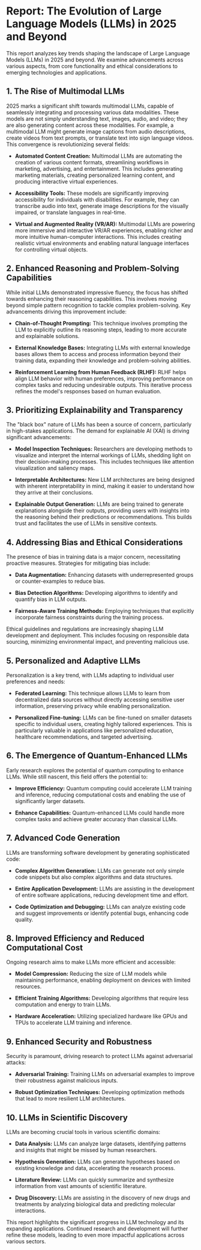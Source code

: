 # Report:  The Evolution of Large Language Models (LLMs) in 2025 and Beyond

This report analyzes key trends shaping the landscape of Large Language Models (LLMs) in 2025 and beyond.  We examine advancements across various aspects, from core functionality and ethical considerations to emerging technologies and applications.

## 1. The Rise of Multimodal LLMs

2025 marks a significant shift towards multimodal LLMs, capable of seamlessly integrating and processing various data modalities.  These models are not simply understanding text, images, audio, and video; they are also generating content across these modalities.  For example, a multimodal LLM might generate image captions from audio descriptions, create videos from text prompts, or translate text into sign language videos.  This convergence is revolutionizing several fields:

* **Automated Content Creation:**  Multimodal LLMs are automating the creation of various content formats, streamlining workflows in marketing, advertising, and entertainment.  This includes generating marketing materials, creating personalized learning content, and producing interactive virtual experiences.

* **Accessibility Tools:**  These models are significantly improving accessibility for individuals with disabilities.  For example, they can transcribe audio into text, generate image descriptions for the visually impaired, or translate languages in real-time.

* **Virtual and Augmented Reality (VR/AR):**  Multimodal LLMs are powering more immersive and interactive VR/AR experiences, enabling richer and more intuitive human-computer interactions.  This includes creating realistic virtual environments and enabling natural language interfaces for controlling virtual objects.

## 2. Enhanced Reasoning and Problem-Solving Capabilities

While initial LLMs demonstrated impressive fluency, the focus has shifted towards enhancing their reasoning capabilities.  This involves moving beyond simple pattern recognition to tackle complex problem-solving.  Key advancements driving this improvement include:

* **Chain-of-Thought Prompting:**  This technique involves prompting the LLM to explicitly outline its reasoning steps, leading to more accurate and explainable solutions.

* **External Knowledge Bases:**  Integrating LLMs with external knowledge bases allows them to access and process information beyond their training data, expanding their knowledge and problem-solving abilities.

* **Reinforcement Learning from Human Feedback (RLHF):**  RLHF helps align LLM behavior with human preferences, improving performance on complex tasks and reducing undesirable outputs.  This iterative process refines the model's responses based on human evaluation.


## 3. Prioritizing Explainability and Transparency

The "black box" nature of LLMs has been a source of concern, particularly in high-stakes applications.  The demand for explainable AI (XAI) is driving significant advancements:

* **Model Inspection Techniques:**  Researchers are developing methods to visualize and interpret the internal workings of LLMs, shedding light on their decision-making processes.  This includes techniques like attention visualization and saliency maps.

* **Interpretable Architectures:**  New LLM architectures are being designed with inherent interpretability in mind, making it easier to understand how they arrive at their conclusions.

* **Explainable Output Generation:**  LLMs are being trained to generate explanations alongside their outputs, providing users with insights into the reasoning behind their predictions or recommendations.  This builds trust and facilitates the use of LLMs in sensitive contexts.


## 4. Addressing Bias and Ethical Considerations

The presence of bias in training data is a major concern, necessitating proactive measures.  Strategies for mitigating bias include:

* **Data Augmentation:**  Enhancing datasets with underrepresented groups or counter-examples to reduce bias.

* **Bias Detection Algorithms:**  Developing algorithms to identify and quantify bias in LLM outputs.

* **Fairness-Aware Training Methods:**  Employing techniques that explicitly incorporate fairness constraints during the training process.

Ethical guidelines and regulations are increasingly shaping LLM development and deployment.  This includes focusing on responsible data sourcing, minimizing environmental impact, and preventing malicious use.


## 5. Personalized and Adaptive LLMs

Personalization is a key trend, with LLMs adapting to individual user preferences and needs:

* **Federated Learning:**  This technique allows LLMs to learn from decentralized data sources without directly accessing sensitive user information, preserving privacy while enabling personalization.

* **Personalized Fine-tuning:**  LLMs can be fine-tuned on smaller datasets specific to individual users, creating highly tailored experiences.  This is particularly valuable in applications like personalized education, healthcare recommendations, and targeted advertising.

## 6. The Emergence of Quantum-Enhanced LLMs

Early research explores the potential of quantum computing to enhance LLMs.  While still nascent, this field offers the potential to:

* **Improve Efficiency:**  Quantum computing could accelerate LLM training and inference, reducing computational costs and enabling the use of significantly larger datasets.

* **Enhance Capabilities:**  Quantum-enhanced LLMs could handle more complex tasks and achieve greater accuracy than classical LLMs.


## 7. Advanced Code Generation

LLMs are transforming software development by generating sophisticated code:

* **Complex Algorithm Generation:**  LLMs can generate not only simple code snippets but also complex algorithms and data structures.

* **Entire Application Development:**  LLMs are assisting in the development of entire software applications, reducing development time and effort.

* **Code Optimization and Debugging:**  LLMs can analyze existing code and suggest improvements or identify potential bugs, enhancing code quality.


## 8. Improved Efficiency and Reduced Computational Cost

Ongoing research aims to make LLMs more efficient and accessible:

* **Model Compression:**  Reducing the size of LLM models while maintaining performance, enabling deployment on devices with limited resources.

* **Efficient Training Algorithms:**  Developing algorithms that require less computation and energy to train LLMs.

* **Hardware Acceleration:**  Utilizing specialized hardware like GPUs and TPUs to accelerate LLM training and inference.


## 9. Enhanced Security and Robustness

Security is paramount, driving research to protect LLMs against adversarial attacks:

* **Adversarial Training:**  Training LLMs on adversarial examples to improve their robustness against malicious inputs.

* **Robust Optimization Techniques:**  Developing optimization methods that lead to more resilient LLM architectures.


## 10. LLMs in Scientific Discovery

LLMs are becoming crucial tools in various scientific domains:

* **Data Analysis:**  LLMs can analyze large datasets, identifying patterns and insights that might be missed by human researchers.

* **Hypothesis Generation:**  LLMs can generate hypotheses based on existing knowledge and data, accelerating the research process.

* **Literature Review:**  LLMs can quickly summarize and synthesize information from vast amounts of scientific literature.

* **Drug Discovery:**  LLMs are assisting in the discovery of new drugs and treatments by analyzing biological data and predicting molecular interactions.


This report highlights the significant progress in LLM technology and its expanding applications.  Continued research and development will further refine these models, leading to even more impactful applications across various sectors.